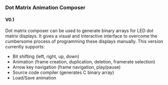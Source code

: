 ### Dot Matrix Animation Composer

#### V0.1

Dot matrix composer can be used to generate binary arrays for LED dot matrix displays. It gives a visual and interactive interface to overcome the cumbersome process of programming these displays manually. This version currently supports:

- Bit shifting (left, right, up, down)
- Animation (frame creation, duplication, deletion, framerate selection)
- Arrow key navigation (frame navigation, play/pause)
- Source code compiler (generates C binary array)
- Load/Save animation
